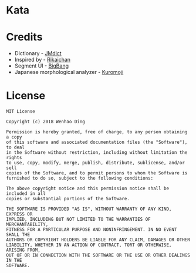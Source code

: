 # Kata


# Credits

* Dictionary - [JMdict](http://www.edrdg.org/edrdg/licence.html)
* Inspired by - [Rikaichan](https://github.com/melink14/rikaikun)
* Segment UI - [BigBang](https://github.com/baoyongzhang/BigBang)
* Japanese morphological analyzer - [Kuromoji](https://github.com/atilika/kuromoji)

# License

``` 
MIT License

Copyright (c) 2018 Wenhao Ding

Permission is hereby granted, free of charge, to any person obtaining a copy
of this software and associated documentation files (the "Software"), to deal
in the Software without restriction, including without limitation the rights
to use, copy, modify, merge, publish, distribute, sublicense, and/or sell
copies of the Software, and to permit persons to whom the Software is
furnished to do so, subject to the following conditions:

The above copyright notice and this permission notice shall be included in all
copies or substantial portions of the Software.

THE SOFTWARE IS PROVIDED "AS IS", WITHOUT WARRANTY OF ANY KIND, EXPRESS OR
IMPLIED, INCLUDING BUT NOT LIMITED TO THE WARRANTIES OF MERCHANTABILITY,
FITNESS FOR A PARTICULAR PURPOSE AND NONINFRINGEMENT. IN NO EVENT SHALL THE
AUTHORS OR COPYRIGHT HOLDERS BE LIABLE FOR ANY CLAIM, DAMAGES OR OTHER
LIABILITY, WHETHER IN AN ACTION OF CONTRACT, TORT OR OTHERWISE, ARISING FROM,
OUT OF OR IN CONNECTION WITH THE SOFTWARE OR THE USE OR OTHER DEALINGS IN THE
SOFTWARE.
```
